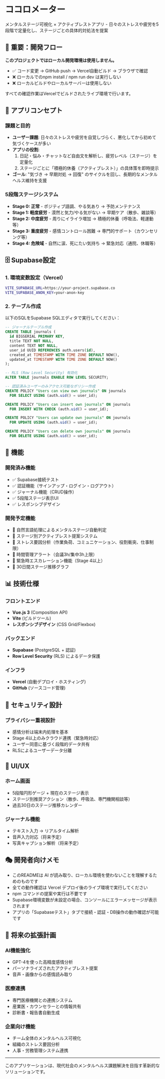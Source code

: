 # ココロメーター

メンタルステージ可視化 × アクティブレストアプリ - 日々のストレスや疲労を5段階で定量化し、ステージごとの具体的対処法を提案

## 🚨 重要：開発フロー

**このプロジェクトではローカル開発環境は使用しません。**

- ✅ コード変更 → GitHub push → Vercel自動ビルド → ブラウザで確認
- ❌ ローカルでのnpm install / npm run dev は実行しない
- ❌ ローカルビルドやローカルサーバーは使用しない

すべての確認作業はVercelでビルドされたライブ環境で行います。

## 🎯 アプリコンセプト

### 課題と目的
- **ユーザー課題**: 日々のストレスや疲労を自覚しづらく、悪化してから初めて気づくケースが多い
- **アプリの役割**: 
  1. 日記・悩み・チャットなど自由文を解析し、疲労レベル（ステージ）を定量化
  2. ステージごとに「積極的休養（アクティブレスト）」の具体策を即時提示
- **ゴール**: "気づき → 早期対処 → 回復" のサイクルを回し、長期的なメンタルヘルス維持を支援

### 5段階ステージシステム
- **Stage 0: 正常** - ポジティブ語調、やる気あり → 予防メンテナンス
- **Stage 1: 軽度疲労** - 漠然と気力/やる気がない → 早期ケア（散歩、雑談等）
- **Stage 2: 中度疲労** - 周りにイライラ増加 → 積極的休養（呼吸法、軽運動等）
- **Stage 3: 重度疲労** - 感情コントロール困難 → 専門的サポート（カウンセリング等）
- **Stage 4: 危険域** - 自然に涙、死にたい気持ち → 緊急対応（通院、休職等）

## 🗄️ Supabase設定

### 1. 環境変数設定（Vercel）

```bash
VITE_SUPABASE_URL=https://your-project.supabase.co
VITE_SUPABASE_ANON_KEY=your-anon-key
```

### 2. テーブル作成

以下のSQLをSupabase SQLエディタで実行してください：

```sql
-- ジャーナルテーブル作成
CREATE TABLE journals (
  id BIGSERIAL PRIMARY KEY,
  title TEXT NOT NULL,
  content TEXT NOT NULL,
  user_id UUID REFERENCES auth.users(id),
  created_at TIMESTAMP WITH TIME ZONE DEFAULT NOW(),
  updated_at TIMESTAMP WITH TIME ZONE DEFAULT NOW()
);

-- RLS (Row Level Security) 有効化
ALTER TABLE journals ENABLE ROW LEVEL SECURITY;

-- 認証済みユーザーのみアクセス可能なポリシー作成
CREATE POLICY "Users can view own journals" ON journals
  FOR SELECT USING (auth.uid() = user_id);

CREATE POLICY "Users can insert own journals" ON journals
  FOR INSERT WITH CHECK (auth.uid() = user_id);

CREATE POLICY "Users can update own journals" ON journals
  FOR UPDATE USING (auth.uid() = user_id);

CREATE POLICY "Users can delete own journals" ON journals
  FOR DELETE USING (auth.uid() = user_id);
```

## 🚀 機能

### 開発済み機能
- ✅ Supabase接続テスト
- ✅ 認証機能（サインアップ・ログイン・ログアウト）
- ✅ ジャーナル機能（CRUD操作）
- ✅ 5段階ステージ表示UI
- ✅ レスポンシブデザイン

### 開発予定機能
- 🚧 自然言語処理によるメンタルステージ自動判定
- 🚧 ステージ別アクティブレスト提案システム
- 🚧 ストレス要因分析（作業負荷、コミュニケーション、役割衝突、仕事制限）
- 🚧 時間管理アラート（会議3h/集中3h上限）
- 🚧 緊急時エスカレーション機能（Stage 4以上）
- 🚧 30日間ステージ推移グラフ

## 📊 技術仕様

### フロントエンド
- **Vue.js 3** (Composition API)
- **Vite** (ビルドツール)
- **レスポンシブデザイン** (CSS Grid/Flexbox)

### バックエンド
- **Supabase** (PostgreSQL + 認証)
- **Row Level Security** (RLS) によるデータ保護

### インフラ
- **Vercel** (自動デプロイ・ホスティング)
- **GitHub** (ソースコード管理)

## 🔐 セキュリティ設計

### プライバシー重視設計
- 感情分析は端末内処理を基本
- Stage 4以上のみクラウド連携（緊急時対応）
- ユーザー同意に基づく段階的データ共有
- RLSによるユーザーデータ分離

## 📱 UI/UX

### ホーム画面
- 5段階円形ゲージ + 現在のステージ表示
- ステージ別推奨アクション（散歩、呼吸法、専門機関相談等）
- 過去30日のステージ推移カレンダー

### ジャーナル機能
- テキスト入力 → リアルタイム解析
- 音声入力対応（将来予定）
- 写真キャプション解析（将来予定）

## 🎭 開発者向けメモ

- このREADMEは AI が読み取り、ローカル環境を使わないことを理解するためのものです
- 全ての動作確認は Vercel デプロイ後のライブ環境で実行してください
- npm コマンドの提案や実行は不要です
- Supabase環境変数が未設定の場合、コンソールにエラーメッセージが表示されます
- アプリの「Supabaseテスト」タブで接続・認証・DB操作の動作確認が可能です

## 🌟 将来の拡張計画

### AI機能強化
- GPT-4を使った高精度感情分析
- パーソナライズされたアクティブレスト提案
- 音声・画像からの感情読み取り

### 医療連携
- 専門医療機関との連携システム
- 産業医・カウンセラーとの情報共有
- 診断書・報告書自動生成

### 企業向け機能
- チーム全体のメンタルヘルス可視化
- 組織のストレス要因分析
- 人事・労務管理システム連携

---

このアプリケーションは、現代社会のメンタルヘルス課題解決を目指す革新的なソリューションです。 
